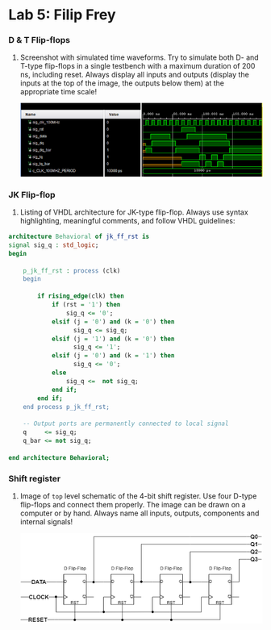 # Lab 5: Filip Frey

### D & T Flip-flops

1. Screenshot with simulated time waveforms. Try to simulate both D- and T-type flip-flops in a single testbench with a maximum duration of 200 ns, including reset. Always display all inputs and outputs (display the inputs at the top of the image, the outputs below them) at the appropriate time scale!

   ![your figure](./images/simulation.PNG)

### JK Flip-flop

1. Listing of VHDL architecture for JK-type flip-flop. Always use syntax highlighting, meaningful comments, and follow VHDL guidelines:

```vhdl
architecture Behavioral of jk_ff_rst is
signal sig_q : std_logic;
begin

    p_jk_ff_rst : process (clk)
    begin
    
        if rising_edge(clk) then
            if (rst = '1') then
                sig_q <= '0';
            elsif (j = '0') and (k = '0') then
                  sig_q <= sig_q;  
            elsif (j = '1') and (k = '0') then
                  sig_q <= '1';
            elsif (j = '0') and (k = '1') then
                  sig_q <= '0';      
            else
                sig_q <=  not sig_q;
            end if; 
        end if;
    end process p_jk_ff_rst;
    
    -- Output ports are permanently connected to local signal
    q     <= sig_q;
    q_bar <= not sig_q;
    
end architecture Behavioral;
```

### Shift register

1. Image of `top` level schematic of the 4-bit shift register. Use four D-type flip-flops and connect them properly. The image can be drawn on a computer or by hand. Always name all inputs, outputs, components and internal signals!

   ![your figure](./images/schematic.png)
